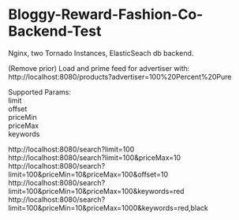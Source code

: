 # Bloggy-Reward-Fashion-Co-Backend-Test
Nginx, two Tornado Instances, ElasticSeach db backend.

(Remove prior) Load and prime feed for advertiser with:<br />
http://localhost:8080/products?advertiser=100%20Percent%20Pure

Supported Params:<br />
limit<br />
offset<br />
priceMin<br />
priceMax<br />
keywords

http://localhost:8080/search?limit=100<br />
http://localhost:8080/search?limit=100&priceMax=10<br />
http://localhost:8080/search?limit=100&priceMin=10&priceMax=100&offset=10<br />
http://localhost:8080/search?limit=100&priceMin=10&priceMax=100&keywords=red<br />
http://localhost:8080/search?limit=100&priceMin=10&priceMax=1000&keywords=red,black<br />

